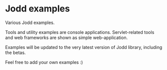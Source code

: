 Jodd examples
=============

Various Jodd examples.

Tools and utility examples are console applications.
Servlet-related tools and web frameworks are shown as simple web-application.

Examples will be updated to the very latest version of Jodd library,
including the betas.

Feel free to add your own examples :)
